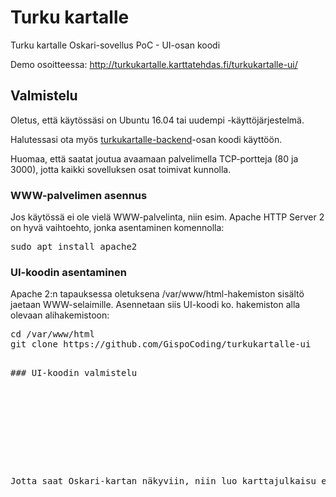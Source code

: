 # Turku kartalle

Turku kartalle Oskari-sovellus PoC - UI-osan koodi

Demo osoitteessa: http://turkukartalle.karttatehdas.fi/turkukartalle-ui/

## Valmistelu

Oletus, että käytössäsi on Ubuntu 16.04 tai uudempi -käyttöjärjestelmä.

Halutessasi ota myös <a href="https://github.com/GispoCoding/turkukartalle-backend">turkukartalle-backend</a>-osan koodi käyttöön.

Huomaa, että saatat joutua avaamaan palvelimella TCP-portteja (80 ja 3000), jotta kaikki sovelluksen osat toimivat kunnolla.

### WWW-palvelimen asennus

Jos käytössä ei ole vielä WWW-palvelinta, niin esim. Apache HTTP Server 2 on hyvä vaihtoehto, jonka asentaminen komennolla:
<pre>
sudo apt install apache2
</pre>

### UI-koodin asentaminen

Apache 2:n tapauksessa oletuksena /var/www/html-hakemiston sisältö jaetaan WWW-selaimille. Asennetaan siis UI-koodi ko. hakemiston alla olevaan alihakemistoon:
<pre>
cd /var/www/html
git clone https://github.com/GispoCoding/turkukartalle-ui
<pre>

### UI-koodin valmistelu

Jotta saat Oskari-kartan näkyviin, niin luo karttajulkaisu esimerkiksi <a href="https://kartta.paikkatietoikkuna.fi/">Paikkatietoikkunassa</a> ja korvaa <em>turkukartalle-ui</em>-hakemistossa <em>index.html</em>-tiedostossa oleva <iframe>-elementti uudella <iframe>-elementillä. Tarvittaessa kysy vinkkejä vaikkapa <a href="https://www.gispo.fi/">Gispolta</a>.

## Tuloksen katselu

Siirry WWW-selaimella URL-osoitteeseen, joka vastaa palvelimesi osoitetta, eli mahdollisesti http://localhost/, http://minun.oma.fi/ tai http://11.22.33.44/.

